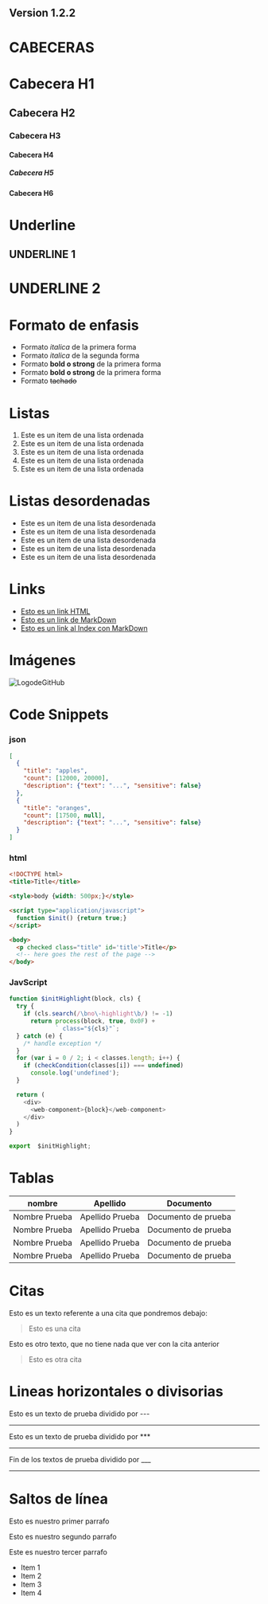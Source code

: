 ## Version 1.2.2

# CABECERAS

# Cabecera H1
## Cabecera H2
### Cabecera H3
#### Cabecera H4
##### Cabecera H5
#### Cabecera H6

# Underline

UNDERLINE 1
---------------

UNDERLINE 2
==============

# Formato de enfasis
- Formato *italica* de la primera forma
- Formato _italica_ de la segunda forma
- Formato **bold o strong** de la primera forma
- Formato __bold o strong__ de la primera forma
- Formato ~~tachado~~


# Listas

1. Este es un item de una lista ordenada
2. Este es un item de una lista ordenada
3. Este es un item de una lista ordenada
4. Este es un item de una lista ordenada
5. Este es un item de una lista ordenada


# Listas desordenadas

- Este es un item de una lista desordenada
- Este es un item de una lista desordenada
- Este es un item de una lista desordenada
- Este es un item de una lista desordenada
- Este es un item de una lista desordenada


# Links

- <a href="http://www.google.com">Esto es un link HTML</a>
- [Esto es un link de MarkDown](http://www.google.com)
- [Esto es un link al Index con MarkDown](index.html)


# Imágenes

![LogodeGitHub](https://1000logos.net/wp-content/uploads/2018/11/GitHub-logo.png)


# Code Snippets
### json
```JSON
[
  {
    "title": "apples",
    "count": [12000, 20000],
    "description": {"text": "...", "sensitive": false}
  },
  {
    "title": "oranges",
    "count": [17500, null],
    "description": {"text": "...", "sensitive": false}
  }
]
```

### html
```HTML
<!DOCTYPE html>
<title>Title</title>

<style>body {width: 500px;}</style>

<script type="application/javascript">
  function $init() {return true;}
</script>

<body>
  <p checked class="title" id='title'>Title</p>
  <!-- here goes the rest of the page -->
</body>
```

### JavScript
```JavaScript
function $initHighlight(block, cls) {
  try {
    if (cls.search(/\bno\-highlight\b/) != -1)
      return process(block, true, 0x0F) +
             ` class="${cls}"`;
  } catch (e) {
    /* handle exception */
  }
  for (var i = 0 / 2; i < classes.length; i++) {
    if (checkCondition(classes[i]) === undefined)
      console.log('undefined');
  }

  return (
    <div>
      <web-component>{block}</web-component>
    </div>
  )
}

export  $initHighlight;
```

# Tablas
| nombre | Apellido | Documento |
|--------|----------|-----------|
| Nombre Prueba | Apellido Prueba| Documento de prueba|
| Nombre Prueba | Apellido Prueba| Documento de prueba|
| Nombre Prueba | Apellido Prueba| Documento de prueba|
| Nombre Prueba | Apellido Prueba| Documento de prueba|



# Citas

Esto es un texto referente a una cita que pondremos debajo:
> Esto es una cita

Esto es otro texto, que no tiene nada que ver con la cita anterior
> Esto es otra cita



# Lineas horizontales o divisorias

Esto es un texto de prueba dividido por ---

---

Esto es un texto de prueba dividido por ***

******

Fin de los textos de prueba dividido por ___

___


# Saltos de línea

Esto es nuestro primer parrafo

Esto es nuestro segundo parrafo

Este es nuestro tercer parrafo
- Item 1
- Item 2
- Item 3
- Item 4








